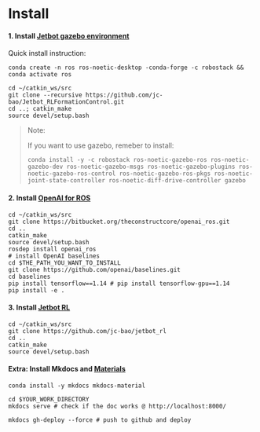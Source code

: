# Install

#### 1. Install [Jetbot gazebo environment](https://github.com/issaiass/jetbot_diff_drive)

Quick install instruction:

```
conda create -n ros ros-noetic-desktop -conda-forge -c robostack && conda activate ros

cd ~/catkin_ws/src
git clone --recursive https://github.com/jc-bao/Jetbot_RLFormationControl.git
cd ..; catkin_make
source devel/setup.bash
```

> Note: 
>
> If you want to use gazebo, remeber to install:
>
> `conda install -y -c robostack ros-noetic-gazebo-ros ros-noetic-gazebo-dev ros-noetic-gazebo-msgs ros-noetic-gazebo-plugins ros-noetic-gazebo-ros-control ros-noetic-gazebo-ros-pkgs ros-noetic-joint-state-controller ros-noetic-diff-drive-controller gazebo`

#### 2. Install [OpenAI for ROS](https://bitbucket.org/theconstructcore/openai_ros/src/kinetic-devel/)

```shell
cd ~/catkin_ws/src
git clone https://bitbucket.org/theconstructcore/openai_ros.git
cd ..
catkin_make
source devel/setup.bash
rosdep install openai_ros
# install OpenAI baselines
cd $THE_PATH_YOU_WANT_TO_INSTALL
git clone https://github.com/openai/baselines.git
cd baselines
pip install tensorflow==1.14 # pip install tensorflow-gpu==1.14
pip install -e .
```

#### 3. Install [Jetbot RL](https://github.com/jc-bao/jetbot_rl)

```shell
cd ~/catkin_ws/src
git clone https://github.com/jc-bao/jetbot_rl
cd ..
catkin_make
source devel/setup.bash
```

#### Extra: Install Mkdocs and [Materials](https://squidfunk.github.io/mkdocs-material/getting-started/)

```shell
conda install -y mkdocs mkdocs-material

cd $YOUR_WORK_DIRECTORY
mkdocs serve # check if the doc works @ http://localhost:8000/

mkdocs gh-deploy --force # push to github and deploy
```

